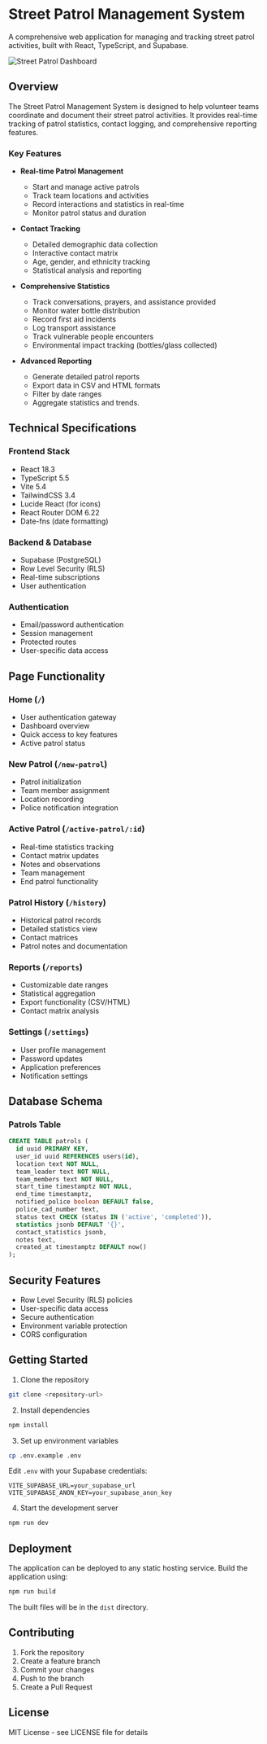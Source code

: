 # Street Patrol Management System

A comprehensive web application for managing and tracking street patrol activities, built with React, TypeScript, and Supabase.

![Street Patrol Dashboard](https://images.unsplash.com/photo-1517048676732-d65bc937f952?auto=format&fit=crop&q=80&w=1200)

## Overview

The Street Patrol Management System is designed to help volunteer teams coordinate and document their street patrol activities. It provides real-time tracking of patrol statistics, contact logging, and comprehensive reporting features.

### Key Features

- **Real-time Patrol Management**
  - Start and manage active patrols
  - Track team locations and activities
  - Record interactions and statistics in real-time
  - Monitor patrol status and duration

- **Contact Tracking**
  - Detailed demographic data collection
  - Interactive contact matrix
  - Age, gender, and ethnicity tracking
  - Statistical analysis and reporting

- **Comprehensive Statistics**
  - Track conversations, prayers, and assistance provided
  - Monitor water bottle distribution
  - Record first aid incidents
  - Log transport assistance
  - Track vulnerable people encounters
  - Environmental impact tracking (bottles/glass collected)

- **Advanced Reporting**
  - Generate detailed patrol reports
  - Export data in CSV and HTML formats
  - Filter by date ranges
  - Aggregate statistics and trends.

## Technical Specifications

### Frontend Stack
- React 18.3
- TypeScript 5.5
- Vite 5.4
- TailwindCSS 3.4
- Lucide React (for icons)
- React Router DOM 6.22
- Date-fns (date formatting)

### Backend & Database
- Supabase (PostgreSQL)
- Row Level Security (RLS)
- Real-time subscriptions
- User authentication

### Authentication
- Email/password authentication
- Session management
- Protected routes
- User-specific data access

## Page Functionality

### Home (`/`)
- User authentication gateway
- Dashboard overview
- Quick access to key features
- Active patrol status

### New Patrol (`/new-patrol`)
- Patrol initialization
- Team member assignment
- Location recording
- Police notification integration

### Active Patrol (`/active-patrol/:id`)
- Real-time statistics tracking
- Contact matrix updates
- Notes and observations
- Team management
- End patrol functionality

### Patrol History (`/history`)
- Historical patrol records
- Detailed statistics view
- Contact matrices
- Patrol notes and documentation

### Reports (`/reports`)
- Customizable date ranges
- Statistical aggregation
- Export functionality (CSV/HTML)
- Contact matrix analysis

### Settings (`/settings`)
- User profile management
- Password updates
- Application preferences
- Notification settings

## Database Schema

### Patrols Table
```sql
CREATE TABLE patrols (
  id uuid PRIMARY KEY,
  user_id uuid REFERENCES users(id),
  location text NOT NULL,
  team_leader text NOT NULL,
  team_members text NOT NULL,
  start_time timestamptz NOT NULL,
  end_time timestamptz,
  notified_police boolean DEFAULT false,
  police_cad_number text,
  status text CHECK (status IN ('active', 'completed')),
  statistics jsonb DEFAULT '{}',
  contact_statistics jsonb,
  notes text,
  created_at timestamptz DEFAULT now()
);
```

## Security Features

- Row Level Security (RLS) policies
- User-specific data access
- Secure authentication
- Environment variable protection
- CORS configuration

## Getting Started

1. Clone the repository
```bash
git clone <repository-url>
```

2. Install dependencies
```bash
npm install
```

3. Set up environment variables
```bash
cp .env.example .env
```
Edit `.env` with your Supabase credentials:
```
VITE_SUPABASE_URL=your_supabase_url
VITE_SUPABASE_ANON_KEY=your_supabase_anon_key
```

4. Start the development server
```bash
npm run dev
```

## Deployment

The application can be deployed to any static hosting service. Build the application using:

```bash
npm run build
```

The built files will be in the `dist` directory.

## Contributing

1. Fork the repository
2. Create a feature branch
3. Commit your changes
4. Push to the branch
5. Create a Pull Request

## License

MIT License - see LICENSE file for details